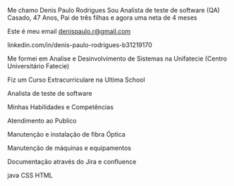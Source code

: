 Me chamo Denis Paulo Rodrigues
Sou Analista de teste de software (QA)
Casado, 47 Anos, Pai de três filhas e agora uma neta de 4 meses

Este é meu email denispaulo.r@gmail.com

linkedin.com/in/denis-paulo-rodrigues-b31219170

Me formei em Analise e Desinvolvimento de Sistemas na
Unifatecie (Centro Universitário Fatecie)


 Fiz um Curso Extracurriculare na Ultima School

Analista de teste de software


Minhas Habilidades e Competências

Atendimento ao Publico 

Manutenção e instalação de fibra Óptica

Manutenção de máquinas e equipamentos

Documentação através do Jira e confluence

java
CSS
HTML
